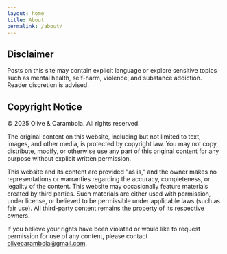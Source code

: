 ```yaml
---
layout: home
title: About
permalink: /about/
---
```

## Disclaimer

Posts on this site may contain explicit language or explore sensitive topics such as mental health, self-harm, violence, and substance addiction. Reader discretion is advised.

## Copyright Notice

&copy; 2025 Olive & Carambola. All rights reserved.

<p class="p-spaced">The original content on this website, including but not limited to text, images, and other media, is protected by copyright law. You may not copy, distribute, modify, or otherwise use any part of this original content for any purpose without explicit written permission.</p>

This website and its content are provided "as is," and the owner makes no representations or warranties regarding the accuracy, completeness, or legality of the content.
This website may occasionally feature materials created by third parties. Such materials are either used with permission, under license, or believed to be permissible under applicable laws (such as fair use). All third-party content remains the property of its respective owners.

If you believe your rights have been violated or would like to request permission for use of any content, please contact [olivecarambola@gmail.com](mailto:olivecarambola@gmail.com).
